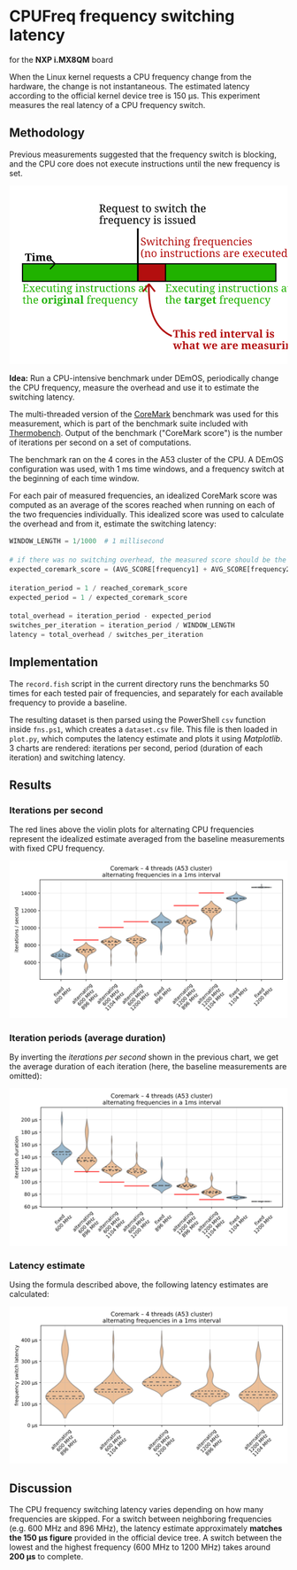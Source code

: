 # CPUFreq frequency switching latency

for the **NXP i.MX8QM** board

When the Linux kernel requests a CPU frequency change from the hardware, the change is not instantaneous. The estimated latency according to the official kernel device tree is 150 µs. This experiment measures the real latency of a CPU frequency switch.

## Methodology

Previous measurements suggested that the frequency switch is blocking, and the CPU core does not execute instructions until the new frequency is set.

![timeline diagram illustrating the measured interval](charts/switch_time_diagram.svg)

**Idea:** Run a CPU-intensive benchmark under DEmOS, periodically change the CPU frequency, measure the overhead and use it to estimate the switching latency.

The multi-threaded version of the [CoreMark](https://www.eembc.org/coremark/) benchmark was used for this measurement, which is part of the benchmark suite included with [Thermobench](https://github.com/CTU-IIG/thermobench). Output of the benchmark ("CoreMark score") is the number of iterations per second on a set of computations.

The benchmark ran on the 4 cores in the A53 cluster of the CPU. A DEmOS configuration was used, with 1 ms time windows, and a frequency switch at the beginning of each time window.

For each pair of measured frequencies, an idealized CoreMark score was computed as an average of the scores reached when running on each of the two frequencies individually. This idealized score was used to calculate the overhead and from it, estimate the switching latency:

```python
WINDOW_LENGTH = 1/1000  # 1 millisecond

# if there was no switching overhead, the measured score should be the average of scores for the 2 CPU frequencies we are switching between
expected_coremark_score = (AVG_SCORE[frequency1] + AVG_SCORE[frequency2]) / 2

iteration_period = 1 / reached_coremark_score
expected_period = 1 / expected_coremark_score

total_overhead = iteration_period - expected_period
switches_per_iteration = iteration_period / WINDOW_LENGTH
latency = total_overhead / switches_per_iteration
```

## Implementation

The `record.fish` script in the current directory runs the benchmarks 50 times for each tested pair of frequencies, and separately for each available frequency to provide a baseline.

The resulting dataset is then parsed using the PowerShell `csv` function inside `fns.ps1`, which creates a `dataset.csv` file. This file is then loaded in `plot.py`, which computes the latency estimate and plots it using *Matplotlib*. 3 charts are rendered: iterations per second, period (duration of each iteration) and switching latency.

## Results

### Iterations per second

The red lines above the violin plots for alternating CPU frequencies represent the idealized estimate averaged from the baseline measurements with fixed CPU frequency.

![Chart of iterations per second, including the baseline measurements with fixed frequency](./charts/iterations_per_second.svg)

### Iteration periods (average duration)

By inverting the *iterations per second* shown in the previous chart, we get the average duration of each iteration (here, the baseline measurements are omitted):

![Chart of iteration periods (average iteration duration)](./charts/iteration_period.svg)

### Latency estimate

Using the formula described above, the following latency estimates are calculated:

![Chart of latency estimates](./charts/latency.svg)

## Discussion

The CPU frequency switching latency varies depending on how many frequencies are skipped. For a switch between neighboring frequencies (e.g. 600 MHz and 896 MHz), the latency estimate approximately **matches the 150 µs figure** provided in the official device tree. A switch between the lowest and the highest frequency (600 MHz to 1200 MHz) takes around **200 µs** to complete.
